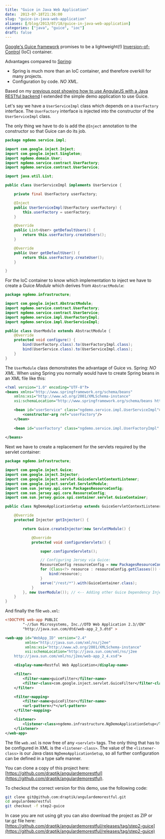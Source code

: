 ```yaml
---
title: "Guice in Java Web Application"
date:  2013-07-18T21:36:00
slug: "guice-in-java-web-application"
aliases: [/blog/2013/07/18/guice-in-java-web-application]
categories: ["java", "guice", "ioc"]
draft: false
---
```

[Google's Guice framework](http://en.wikipedia.org/wiki/Google_Guice) promises to be a lightweight(!) [Inversion-of-Control](http://en.wikipedia.org/wiki/Inversion_of_control) (IoC) container.

Advantages compared to [Spring](http://en.wikipedia.org/wiki/Spring_Framework):

- Spring is much more than an IoC container, and therefore overkill for many projects.
- Configuration by code. *NO XML*.

Based on my [previous post showing how to use AngularJS with a Java RESTful backend](http://draptik.github.io/blog/2013/07/13/angularjs-example-using-a-java-restful-web-service/) I extended the simple demo application to use Guice.

Let's say we have a `UserServiceImpl` class which depends on a `UserFactory` interface. The `UserFactory` interface is injected into the constructor of the `UserServiceImpl` class.

The only thing we have to do is add the `@Inject` annotation to the constructor so that Guice can do its job.


``` java UserServiceImpl.java
package ngdemo.service.impl;

import com.google.inject.Inject;
import com.google.inject.Singleton;
import ngdemo.domain.User;
import ngdemo.service.contract.UserFactory;
import ngdemo.service.contract.UserService;

import java.util.List;

public class UserServiceImpl implements UserService {

    private final UserFactory userFactory;

    @Inject
    public UserServiceImpl(UserFactory userFactory) {
        this.userFactory = userFactory;
    }

    @Override
    public List<User> getDefaultUsers() {
        return this.userFactory.createUsers();
    }

    @Override
    public User getDefaultUser() {
        return this.userFactory.createUser();
    }

}
```
For the IoC container to know which implementation to inject we have to create a Guice *Module* which derives from `AbstractModule`:

``` java UserModule.java
package ngdemo.infrastructure;

import com.google.inject.AbstractModule;
import ngdemo.service.contract.UserFactory;
import ngdemo.service.contract.UserService;
import ngdemo.service.impl.UserFactoryImpl;
import ngdemo.service.impl.UserServiceImpl;

public class UserModule extends AbstractModule {
    @Override
    protected void configure() {
        bind(UserFactory.class).to(UserFactoryImpl.class);
        bind(UserService.class).to(UserServiceImpl.class);
    }
}
```

The `UserModule` class demonstrates the advantage of Guice vs. Spring: *NO XML*. When using Spring you normally would have to create Spring beans in an XML file like this:

``` xml applicationContext.xml (pseudo code)
<?xml version="1.0" encoding="UTF-8"?>
<beans xmlns="http://www.springframework.org/schema/beans"
	xmlns:xsi="http://www.w3.org/2001/XMLSchema-instance"
	xsi:schemaLocation="http://www.springframework.org/schema/beans http://www.springframework.org/schema/beans/spring-beans-3.0.xsd">

	<bean id="userService" class="ngdemo.service.impl.UserServiceImpl">
		<constructor-arg ref="userFactory"/>
	</bean>
	
	<bean id="userFactory" class="ngdemo.service.impl.UserFactoryImpl" />
		
</beans>
```

Next we have to create a replacement for the servlets required by the servlet container:

``` java ngdemo.infrastructure.NgDemoApplicationSetup.java
package ngdemo.infrastructure;

import com.google.inject.Guice;
import com.google.inject.Injector;
import com.google.inject.servlet.GuiceServletContextListener;
import com.google.inject.servlet.ServletModule;
import com.sun.jersey.api.core.PackagesResourceConfig;
import com.sun.jersey.api.core.ResourceConfig;
import com.sun.jersey.guice.spi.container.servlet.GuiceContainer;

public class NgDemoApplicationSetup extends GuiceServletContextListener {

    @Override
    protected Injector getInjector() {

        return Guice.createInjector(new ServletModule() {

            @Override
            protected void configureServlets() {

                super.configureServlets();

                // Configuring Jersey via Guice:
                ResourceConfig resourceConfig = new PackagesResourceConfig("ngdemo/rest");
                for (Class<?> resource : resourceConfig.getClasses()) {
                    bind(resource);
                }
                serve("/rest/*").with(GuiceContainer.class);
            }
        }, new UserModule()); // <-- Adding other Guice Dependency Injection Modules
    }
}
```

And finally the file `web.xml`:

``` xml web.xml 
<!DOCTYPE web-app PUBLIC
        "-//Sun Microsystems, Inc.//DTD Web Application 2.3//EN"
        "http://java.sun.com/dtd/web-app_2_3.dtd" >

<web-app id="WebApp_ID" version="2.4"
         xmlns="http://java.sun.com/xml/ns/j2ee"
         xmlns:xsi="http://www.w3.org/2001/XMLSchema-instance"
         xsi:schemaLocation="http://java.sun.com/xml/ns/j2ee
	http://java.sun.com/xml/ns/j2ee/web-app_2_4.xsd">

    <display-name>Restful Web Application</display-name>

    <filter>
        <filter-name>guiceFilter</filter-name>
        <filter-class>com.google.inject.servlet.GuiceFilter</filter-class>
    </filter>

    <filter-mapping>
        <filter-name>guiceFilter</filter-name>
        <url-pattern>/*</url-pattern>
    </filter-mapping>

    <listener>
        <listener-class>ngdemo.infrastructure.NgDemoApplicationSetup</listener-class>
    </listener>
</web-app>
```
The file `web.xml` is now free of any `<servlet>` tags. The only thing that has to be configured in XML is the `<listener-class>`. The value of the `<listener-class>` is our Java class `NgDemoApplicationSetup`, so all further configuration can be defined in a type safe manner.

You can clone a copy of this project here: [https://github.com/draptik/angulardemorestful](https://github.com/draptik/angulardemorestful).

To checkout the correct version for this demo, use the following code:

``` sh
git clone git@github.com:draptik/angulardemorestful.git
cd angulardemorestful
git checkout -f step2-guice
```


In case you are not using git you can also download the project as ZIP or tar.gz file here: [https://github.com/draptik/angulardemorestful/releases/tag/step2-guice](https://github.com/draptik/angulardemorestful/releases/tag/step2-guice)
